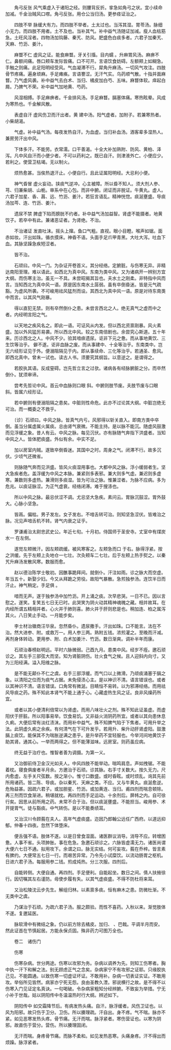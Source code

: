 <!-- { "loadSidebar": true } -->
　　角弓反张 风气乘虚入于诸阳之经。则腰背反折。挛急如角弓之状。宜小续命加减。千金治贼风口噤。角弓反张。用仓公当归汤。更参痉证治之。

　　四肢不举 脉缓大有力。而四肢不举者。土太过也。当泻其湿。胃苓汤。脉细小无力。而四肢不用者。土不及也。当补其气。补中益气汤随证加减。瘦人血枯筋急。土旺风淫者。四物汤加钩藤、秦艽、防风。肥盛色白痰多者。六君子加秦艽、天麻、竹沥、姜汁。

　　麻瞀不仁 虚风之证。能食麻瞀。牙关引搐。目内蠕 。升麻胃风汤。麻痹不仁。鼻额间痛。唇口颊车发际皆痛。口不可开。言语饮食妨碍。左额颊上如糊急。手触之则痛。此足阳明经受风。气血凝滞不行。犀角升麻汤。一切风气攻注。四肢骨节疼痛。遍身顽麻。手足瘫痪。言语謇涩。无汗气实。乌药顺气散。十指并面麻瞀。乃气虚风袭。补中益气去白术、当归、橘皮加白芍、五味。麻瞀体软。痒起白屑。乃脾气不荣。补中益气加地黄、芍药。

　　风湿相搏。手足麻痹者。千金排风汤。手足麻瞀。膈塞体痛。寒热眩晕。风成为寒热也。千金解风散。

　　表虚自汗 虚风伤卫而汗出者。黄 建中汤。阳气虚者。加附子。若兼寒热者。小柴胡渴。

　　气虚。补中益气汤。每夜发热自汗。为血虚。当归补血汤。酒客辈多湿热人。兼房劳汗出中风。

　　下体多汗。不能劳。衣常濡。口干善渴。十全大补加熟附、防风、黄柏、泽泻。凡中风自汗而小便少者。不可以药利之。既已自汗。则津液外亡。小便应少。若利之。使营卫枯竭。无以制火。

　　烦热愈甚。当俟热退汗止。小便自行。且此证属阳明经。大忌利小便。

　　神气昏冒 虚火妄动。挟痰气逆冲。心主被障。所以昏不知人。须大剂人参、芎、归兼柴胡、山栀。审系中在心包。而非中腑。闭证而非脱证。牛黄丸。虚人。六君子加星、香、菖、远、竹沥、姜汁。若狂言语乱。精神恍惚。痰涎壅盛。导痰汤加芩、连、竹沥、姜汁。

　　遗尿不禁 脾虚下陷而膀胱不约者。补中益气汤加益智。肾虚不能摄者。地黄饮子。若卒中有此。兼诸恶证者。为肾绝。不治。

　　不治诸证 发直吐沫。摇头上撺。鱼口气粗。直视。眼小目瞪。喉声如锯。面赤如妆。汗出如珠。循衣摸床。神昏不语。头面手足爪甲青黑。大吐大泻。吐血下血。其脉坚躁急疾短涩者。

　　皆不治。

　　石顽曰。中风一门。为杂证开卷首义。其分经络。定腑脏。与伤寒无异。非精达南阳至理。难以语此。如西北为真中风。东南为类中风。又为诸病开一辨别方宜大纲。而伤寒主治。虽无一不具。未尝昭揭其旨也。夫水土之刚柔。非特指中风而言。当知西北为真中风一语。原是因东南水土孱弱。虽有卒倒昏迷。皆是元气疏豁。为虚风所袭。不可峻用祛风猛剂而设。其西北为真中风一语。原是对待东南类中而言。以其风气刚暴。

　　得以直犯无禁。则有卒然倒仆之患。未尝言西北之人。绝无真气之虚而中之者。内经明言阳之气。

　　以天地之疾风名之。即此一语。可证风从内发。但以西北资禀刚暴。风火素盛。加以外风猛厉易袭。所以西北中风。较之东南倍剧也。余尝究心斯道。五十年来。历诊西北之人。中风不少。验其喑痱遗尿。讵非下元之惫。而从事地黄饮、三生饮等治乎。 僻不遂。讵非血脉之废。而从事建中、十全等治乎。东南类中。岂无六经形证见于外。便溺阻隔见于内。即从事续命、三化等治乎。若通圣、愈风。即西北真中。曾未一试也。读古人书。须要究其纲旨。以意逆之。是谓得之。

　　若胶执其语。反成窒碍。岂先哲立言之过欤。诸病各有经脉腑脏之分。而卒然倒仆。犹须审谛。

　　尝考先哲论中风。首云中血脉则口眼 斜。中腑则肢节废。夫肢节废与口眼 斜。皆属六经形证。

　　若中腑则有便溺阻隔之患矣。中脏则性命危。此亦不过论其大纲。中脏岂绝无可治。而一概委之不救乎。

　　〔诊〕石顽曰。中风之脉。皆真气内亏。风邪得以斩关直入。即南方类中卒倒。虽当分属虚属火属痰。总由肾气衰微。不能主持。是以脉不能沉。随虚风鼓激而见浮缓之象。昔人有云。中风之脉。每见沉伏。亦有脉随气奔指下洪盛者。当知中风之人。皆体肥痰盛。外似有余。中实不足。

　　加以房室内贼。遂致卒倒昏迷。其国中之时。周身之气。闭滞不行。故多沉伏。少顷气还微省。

　　则脉随气奔而见洪盛。皆风火痰湿用事也。大都中风之脉。浮小缓弱者生。坚大急疾者危。盖浮缓为中风之本脉。兼紧则多表邪。兼大则多气虚。兼迟则多虚寒。兼数则多虚热。兼滑则多痰湿。皆为可治之脉。惟兼涩者。为脉不应病。多为危兆。以痰证脉涩。为正气虚衰。经络闭滞。难于搜涤也。

　　所以中风之脉。最忌伏涩不调。尤忌坚大急疾。素问云。胃脉沉鼓涩。胃外鼓大。心脉小坚急。

　　皆鬲。偏枯。男子发左。女子发右。不喑舌转可治。则知坚急涩伏。皆难治之脉。况见声喑舌机不转。肾气内衰之证乎。

　　罗谦甫治太尉忠武史公。年近七旬。十月初。侍国师于圣安寺。丈室中有煤炭水一 在左侧。

　　遂觉左颊微汗。因左颊疏缓。被风寒客之。左颊急而口 于右。脉得浮紧。按之洪缓。先于左颊上灸地仓一七壮。次灸颊车二七壮。后于左颊上热手熨之。以秦艽升麻汤发散风寒。数服而愈。

　　赵以德治陈学士敬初。因醮事跪拜间。就倒仆。汗注如雨。诊之脉大而空虚。年当五十。新娶少妇。今又从拜跪之劳役。故阳气暴散。急煎独参汤。连饮半日而汗止。神气稍定。手足俱 。

　　喑而无声。遂于独参汤中加竹沥。开上涌之痰。次早悲哭。一日不已。因以言慰之。遂笑。复笑五七日无已时。此哭笑为阴火动其精神魂魄之藏。相并故耳。在内经所谓五精相并者。心火并于肺则喜。肺火并于肝则悲是也。稍加连、柏之属泻其火。八日笑止手动。一月能步矣。

　　李士材治徽商汪华泉。忽然昏仆。遗尿撒手。汗出如珠。口不能言。法在不治。然大进参、附。或救万一。用人参三两。熟附五钱。浓煎灌之。至晚而汗减。再剂身体转动。更用参、附、白术加姜汁、竹沥。数日渐爽。调补半年而康。

　　石顽治春榜赵明远。平时六脉微弱。己酉九月。患类中风。经岁不痊。邀石顽诊之。其左手三部弦大而坚。知为肾脏阴伤。壮火食气之候。且人迎斜内向寸。又为三阳经满。溢入阳维之脉。

　　是不能无颠仆不仁之虞。右手三部浮缓。而气口以上微滑。乃顽痰涌塞于膈之象。以清阳之位而为痰气占据。未免侵渍心主。是以神识不清。语言错误也。或者以其神识不清。语言错误。口角常有微涎。目睛恒不易转。以为邪滞经络。而用祛风导痰之药。殊不知此本肾气不能上通于心。心藏虚热生风之证。良非风燥药所宜。

　　或者以其小便清利倍常以为肾虚。而用八味壮火之剂。殊不知此证虽虚。而虚阳伏于肝脏。所以阳事易举。饮食易饥。又非益火消阴药所宜。或者以其向患休息久痢。大便后常有淡红渍沫。而用补中益气。殊不知脾气陷于下焦者。可用升举之法。此阴虚久痢之余疾。有何清气在下可升发乎。若用升、柴升动肝肾虚阳。鼓激膈上痰饮。能保其不为喘胀逆满之患乎。是升举药不宜轻服也。今举河间地黄饮子助其肾。通其心。一举而两得之。但不能薄滋味。远房室。则药虽应病。

　　终无益于治疗也。惟智者善为调摄。为第一义。

　　又治御前侍卫金汉光如夫人。中风四肢不能举动。喘鸣肩息。声如拽锯。不能着枕。寝食俱废者半月余。方邀治于石顽。诊其脉。右手寸关数大。按久无力。尺内愈虚。左手关尺弦数。按之渐小。惟寸口数盛。或时昏眩。或时烦乱。询其先前所用诸药。皆二陈、导痰。杂以秦艽、天麻之类。不应。又与牛黄丸。痰涎愈逆。危殆益甚。因疏六君子。或加胆星、竹沥。或加黄连、当归。甫四剂而喘息顿除。再三剂而饮食渐进。稍堪就枕。再四剂而手足运动。十余剂后。屏帏之内。自可徐行矣。因思从前所用之药。未常不合于治。但以痰涎壅盛。不能担当。峻用参、术开提胃气。徒与豁痰。中气转伤。是以不能奏绩耳。

　　又治汉川令顾莪在夫人。高年气虚痰盛。迩因乃郎翰公远任广西府。以道远抑郁。仲春十四夜。忽然下体堕床。

　　便舌强不语。肢体不遂。以是日曾食湿面。诸医群议消导。消导不应。转增困惫。人事不省。头项肿胀。事在危急。急邀石顽诊之。六脉皆虚濡无力。诸医尚谓大便六七日不通。拟用攻下。余谓之曰。脉无实结。何可妄攻。莪在乔梓。皆言素有脾约。大便常五七日一行。而艰苦异常。乃令先小试糜饮。以流动肠胃之枢机。日进六君子汤。每服用参二钱。煎成炖热。分三次服。四剂后。

　　自能转侧。大便自通。再四剂。手足便利。自能起坐。数日之间。倩人扶掖徐行。因切嘱其左右谨防。毋使步履有失。以其气虚痰盛。不得不防杜将来耳。

　　又治松陵沈云步先生。解组归林。以素禀多痰。恒有麻木之患。防微杜渐。不无类中之虞。

　　乃谋治于石顽。为疏六君子汤。服之颇验。而性不喜药。入秋以来。渐觉肢体不遂。复邀延医。

　　脉软滑中有微结之象。仍以前方除去橘皮。加归、 、巴戟。平调半月而安。然此证首在节慎起居。方能永保贞固。殊非药力可图万全也。

　　卷二　诸伤门

　　伤寒

　　伤寒杂病。世分两途。伤寒以攻邪为务。杂病以调养为先。则知工伤寒者。胸中执一汗下和解之法。别无顾虑正气之念矣。杂病家宁不有攻邪之证耶。只缘胶执己见。不能圆通。以致伤寒一切虚证坏证。不敢用补。杂病一切表证实证。不敢用攻。举俗所见皆然。病家亦宁死无怨。良由圣教久湮。邪说横行之故。是不得不以伤寒入门见证定名真诀。一句喝破。令杂病家粗知分经辨腑。不致妄为举措。宁无小补于世哉。姑以阴阳传中冬温温热时行大纲。辨述如下。

　　阴阳传中 如交霜降节后。有病发热头痛。自汗。脉浮缓者。风伤卫证也。以风为阳邪。故只伤于卫分。卫伤。所以腠理疏。汗自出。身不疼。气不喘。脉亦不紧。如见恶寒发热头疼。骨节痛。无汗而喘。脉浮紧者。寒伤营证也。以寒为阴邪。故直伤于营分。营伤。所以腠理固闭。

　　无汗而喘。身疼骨节痛。而脉不柔和。如见发热恶寒。头痛身疼。汗不得出而烦躁。脉浮紧者。

